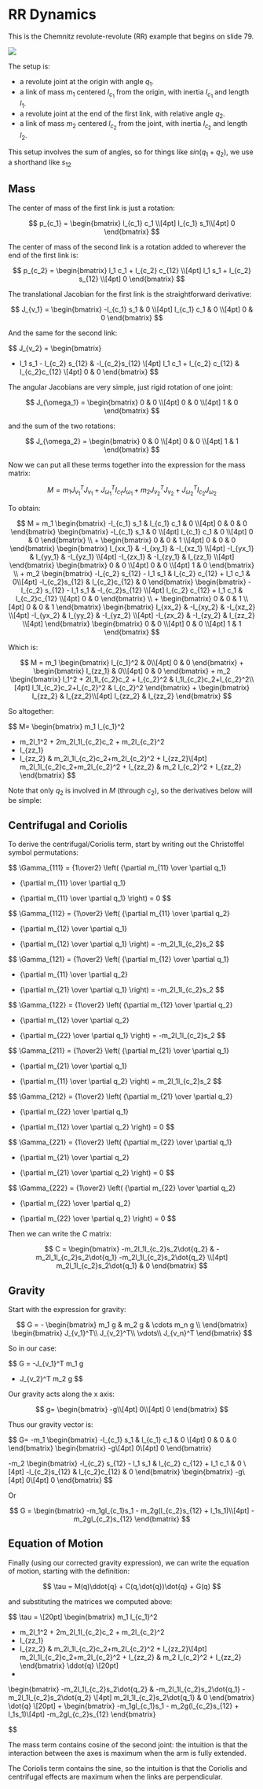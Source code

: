 # RR Dynamics

This is the Chemnitz revolute-revolute (RR) example that begins on slide 79.

<img src="image_rr.png">

The setup is:

* a revolute joint at the origin with angle $q_1$.
* a link of mass $m_1$ centered $l_{c_1}$ from the origin, with inertia $I_{c_1}$ and length $l_1$. 
* a revolute joint at the end of the first link, with relative angle $q_2$.
* a link of mass $m_2$ centered $l_{c_2}$ from the joint, with inertia $I_{c_2}$ and length $l_2$.

This setup involves the sum of angles, so
for things like $sin(q_1 + q_2)$, we use a shorthand like
$s_{12}$

## Mass

The center of mass of the first link is just a rotation:

$$
p_{c_1} =
\begin{bmatrix}
l_{c_1} c_1 \\[4pt]
l_{c_1} s_1\\[4pt]
0
\end{bmatrix}
$$

The center of mass of the second link is a rotation added
to wherever the end of the first link is:

$$
p_{c_2} =
\begin{bmatrix}
l_1 c_1 + l_{c_2} c_{12} \\[4pt]
l_1 s_1 + l_{c_2} s_{12} \\[4pt]
0
\end{bmatrix}
$$

The translational Jacobian for the first link is the
straightforward derivative:

$$
J_{v_1} =
\begin{bmatrix}
-l_{c_1} s_1 & 0 \\[4pt]
l_{c_1} c_1 & 0 \\[4pt]
0 & 0
\end{bmatrix}
$$

And the same for the second link:

$$
J_{v_2} =
\begin{bmatrix}
- l_1 s_1 - l_{c_2} s_{12}  & -l_{c_2}s_{12} \\[4pt]
l_1 c_1 + l_{c_2} c_{12}  & l_{c_2}c_{12} \\[4pt]
0 & 0
\end{bmatrix}
$$

The angular Jacobians are very simple, just rigid rotation
of one joint:

$$
J_{\omega_1} =
\begin{bmatrix}
0 & 0 \\[4pt]
0 & 0 \\[4pt]
1 & 0
\end{bmatrix}
$$

and the sum of the two rotations:

$$
J_{\omega_2} =
\begin{bmatrix}
0 & 0 \\[4pt]
0 & 0 \\[4pt]
1 & 1
\end{bmatrix}
$$

Now we can put all these terms together into the expression for the mass matrix:

$$
M =
m_1 J_{v_1}^T J_{v_1}
+
J_{\omega_1}^T I_{c_1} J_{\omega_1}
+
m_2 J_{v_2}^T J_{v_2}
+
J_{\omega_2}^T  I_{c_2} J_{\omega_2}
$$

To obtain:

$$
M =
m_1
\begin{bmatrix}
-l_{c_1} s_1 & l_{c_1} c_1 & 0 \\[4pt]
0 & 0  & 0
\end{bmatrix}
\begin{bmatrix}
-l_{c_1} s_1 & 0 \\[4pt]
l_{c_1} c_1 & 0 \\[4pt]
0 & 0
\end{bmatrix}
\\
+
\begin{bmatrix}
0 & 0 & 1 \\[4pt]
0 & 0 & 0
\end{bmatrix}
\begin{bmatrix}
I_{xx_1} & -I_{xy_1} & -I_{xz_1} \\[4pt]
-I_{yx_1} & I_{yy_1} & -I_{yz_1} \\[4pt]
-I_{zx_1} & -I_{zy_1} & I_{zz_1} \\[4pt]
\end{bmatrix}
\begin{bmatrix}
0 & 0 \\[4pt]
0 & 0 \\[4pt]
1 & 0
\end{bmatrix}
\\
+
m_2
\begin{bmatrix}
-l_{c_2} s_{12} - l_1 s_1 & l_{c_2} c_{12} + l_1 c_1 & 0\\[4pt]
-l_{c_2}s_{12}  & l_{c_2}c_{12} & 0
\end{bmatrix}
\begin{bmatrix}
-l_{c_2} s_{12} - l_1 s_1 & -l_{c_2}s_{12} \\[4pt]
l_{c_2} c_{12} + l_1 c_1 & l_{c_2}c_{12} \\[4pt]
0 & 0
\end{bmatrix}
\\
+
\begin{bmatrix}
0 & 0 & 1 \\[4pt]
0 & 0 & 1
\end{bmatrix}
\begin{bmatrix}
I_{xx_2} & -I_{xy_2} & -I_{xz_2} \\[4pt]
-I_{yx_2} & I_{yy_2} & -I_{yz_2} \\[4pt]
-I_{zx_2} & -I_{zy_2} & I_{zz_2} \\[4pt]
\end{bmatrix}
\begin{bmatrix}
0 & 0 \\[4pt]
0 & 0 \\[4pt]
1 & 1
\end{bmatrix}
$$

Which is:

$$
M = 
m_1
\begin{bmatrix}
l_{c_1}^2 & 0\\[4pt]
0 & 0
\end{bmatrix}
+
\begin{bmatrix}
I_{zz_1} & 0\\[4pt]
0 & 0
\end{bmatrix}
+
m_2
\begin{bmatrix}
l_1^2 + 2l_1l_{c_2}c_2 + l_{c_2}^2 & l_1l_{c_2}c_2+l_{c_2}^2\\[4pt]
l_1l_{c_2}c_2+l_{c_2}^2 & l_{c_2}^2
\end{bmatrix}
+
\begin{bmatrix}
I_{zz_2} & I_{zz_2}\\[4pt]
I_{zz_2} & I_{zz_2}
\end{bmatrix}
$$

So altogether:

$$
M=
\begin{bmatrix}
m_1 l_{c_1}^2 
+ m_2l_1^2 + 2m_2l_1l_{c_2}c_2 + m_2l_{c_2}^2 
+ I_{zz_1}
+ I_{zz_2}
& 
m_2l_1l_{c_2}c_2+m_2l_{c_2}^2 + I_{zz_2}\\[4pt]
m_2l_1l_{c_2}c_2+m_2l_{c_2}^2 + I_{zz_2}
&
m_2 l_{c_2}^2 + I_{zz_2}
\end{bmatrix}
$$

Note that only $q_2$ is involved in $M$ (through $c_2$), so the
derivatives below will be simple:

## Centrifugal and Coriolis


To derive the centrifugal/Coriolis term, start by writing out
the Christoffel symbol permutations:

$$
\Gamma_{111} = {1\over2}
\left( {\partial m_{11} \over \partial q_1}
+ {\partial m_{11} \over \partial q_1}
- {\partial m_{11} \over \partial q_1} \right) = 0
$$

$$
\Gamma_{112} = {1\over2}
\left( {\partial m_{11} \over \partial q_2}
+ {\partial m_{12} \over \partial q_1}
- {\partial m_{12} \over \partial q_1} \right) = -m_2l_1l_{c_2}s_2
$$

$$
\Gamma_{121} = {1\over2}
\left( {\partial m_{12} \over \partial q_1}
+ {\partial m_{11} \over \partial q_2}
- {\partial m_{21} \over \partial q_1} \right) = -m_2l_1l_{c_2}s_2
$$

$$
\Gamma_{122} = {1\over2}
\left( {\partial m_{12} \over \partial q_2}
+ {\partial m_{12} \over \partial q_2}
- {\partial m_{22} \over \partial q_1} \right) = -m_2l_1l_{c_2}s_2
$$

$$
\Gamma_{211} = {1\over2}
\left( {\partial m_{21} \over \partial q_1}
+ {\partial m_{21} \over \partial q_1}
- {\partial m_{11} \over \partial q_2} \right) = m_2l_1l_{c_2}s_2
$$

$$
\Gamma_{212} = {1\over2}
\left( {\partial m_{21} \over \partial q_2}
+ {\partial m_{22} \over \partial q_1}
- {\partial m_{12} \over \partial q_2} \right) = 0
$$

$$
\Gamma_{221} = {1\over2}
\left( {\partial m_{22} \over \partial q_1}
+ {\partial m_{21} \over \partial q_2}
- {\partial m_{21} \over \partial q_2} \right) = 0
$$

$$
\Gamma_{222} = {1\over2}
\left( {\partial m_{22} \over \partial q_2}
+ {\partial m_{22} \over \partial q_2}
- {\partial m_{22} \over \partial q_2} \right) = 0
$$

Then we can write the $C$ matrix:

$$
C = 
\begin{bmatrix}
-m_2l_1l_{c_2}s_2\dot{q_2} & -m_2l_1l_{c_2}s_2\dot{q_1} -m_2l_1l_{c_2}s_2\dot{q_2}  \\[4pt]
m_2l_1l_{c_2}s_2\dot{q_1} & 0
\end{bmatrix}
$$

## Gravity

Start with the expression for gravity:

$$
G = -
\begin{bmatrix}
m_1 g & m_2 g & \cdots m_n g \\
\end{bmatrix}
\begin{bmatrix}
J_{v_1}^T\\
J_{v_2}^T\\
\vdots\\
J_{v_n}^T
\end{bmatrix}
$$

So in our case:

$$
G = 
-J_{v_1}^T m_1 g  
- J_{v_2}^T m_2 g
$$

Our gravity acts along the x axis:

$$
g=
\begin{bmatrix}
-g\\[4pt]
0\\[4pt]
0
\end{bmatrix}
$$

Thus our gravity vector is:

$$
G=
-m_1
\begin{bmatrix}
-l_{c_1} s_1 & l_{c_1} c_1 & 0 \\[4pt]
0 & 0 & 0
\end{bmatrix}
\begin{bmatrix}
-g\\[4pt]
0\\[4pt]
0
\end{bmatrix}

-m_2
\begin{bmatrix}
-l_{c_2} s_{12} - l_1 s_1 & l_{c_2} c_{12} + l_1 c_1 & 0  \\[4pt]
-l_{c_2}s_{12}  & l_{c_2}c_{12} & 0
\end{bmatrix}
\begin{bmatrix}
-g\\[4pt]
0\\[4pt]
0
\end{bmatrix}
$$

Or

$$
G = 
\begin{bmatrix}
-m_1gl_{c_1}s_1 - m_2g(l_{c_2}s_{12} + l_1s_1)\\[4pt]
-m_2gl_{c_2}s_{12}
\end{bmatrix}
$$


## Equation of Motion

Finally (using our corrected gravity expression),
we can write the equation of motion, starting with the definition:

$$
\tau = M(q)\ddot{q} + C(q,\dot{q})\dot{q} + G(q)
$$

and substituting the matrices we computed above:

$$
\tau = 
\\[20pt]
\begin{bmatrix}
m_1 l_{c_1}^2 
+ m_2l_1^2 + 2m_2l_1l_{c_2}c_2 + m_2l_{c_2}^2 
+ I_{zz_1}
+ I_{zz_2}
& 
m_2l_1l_{c_2}c_2+m_2l_{c_2}^2 + I_{zz_2}\\[4pt]
m_2l_1l_{c_2}c_2+m_2l_{c_2}^2 + I_{zz_2}
&
m_2 l_{c_2}^2 + I_{zz_2}
\end{bmatrix}
\ddot{q}
\\[20pt]
+
\begin{bmatrix}
-m_2l_1l_{c_2}s_2\dot{q_2} & -m_2l_1l_{c_2}s_2\dot{q_1} -m_2l_1l_{c_2}s_2\dot{q_2}  \\[4pt]
m_2l_1l_{c_2}s_2\dot{q_1} & 0
\end{bmatrix}
\dot{q}
\\[20pt]
+
\begin{bmatrix}
-m_1gl_{c_1}s_1 - m_2g(l_{c_2}s_{12} + l_1s_1)\\[4pt]
-m_2gl_{c_2}s_{12}
\end{bmatrix}

$$


The mass term contains cosine of the second joint: the intuition
is that the interaction between the axes is maximum when the arm
is fully extended.

The Coriolis term contains the sine, so the intuition is that the
Coriolis and centrifugal effects are maximum when the links are
perpendicular.